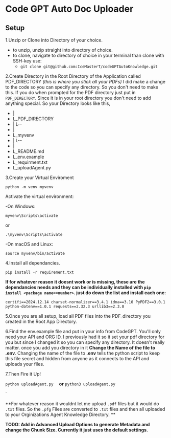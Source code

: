 # Code GPT Auto Doc Uploader

## Setup

1.Unzip or Clone into Directory of your choice.
- to unzip, unzip straight into directory of choice.
- to clone, navigate to directory of choice in your terminal than clone with SSH-key use:
   -  `git clone git@github.com:IceMasterT/codeGPTAutoKnowledge.git`

2.Create Directory in the Root Directory of the Application called PDF_DIRECTORY *(this is where you stick all your PDFs)* I did make a change to the code so you can specify any directory. So you don't need to make this. If you do when prompted for the PDF directory just put in `PDF_DIRECTORY`. Since it is in your root directory you don't need to add anything special. So your Directory looks like this,
- |
- L_PDF_DIRECTORY
- |    L--<PDFs>
- |
- L_myvenv 
- |    L--<myvenv-files>
- |
- L_README.md
- L_env.example
- L_requirment.txt
- L_uploadAgent.py


3.Create your Virtual Enviroment

`
python -m venv myvenv
`

Activate the virtual environment:

 -On Windows:

`
myvenv\Scripts\activate
`

or

`
.\myvenv\Scripts\activate
`

 -On macOS and Linux:

`
source myvenv/bin/activate
`

4.Install all dependancies.


`
pip install -r requirement.txt
`

**If for whatever reason it doesnt work or is missing, these are the dependancies needs and they can be individually installed with `pip install <package name==number>`. just do down the list and install each one:**

`
certifi==2024.12.14
charset-normalizer==3.4.1
idna==3.10
PyPDF2==3.0.1
python-dotenv==1.0.1
requests==2.32.3
urllib3==2.3.0
`

5.Once you are all setup, load all PDF files into the PDF_directory you created in the Root App Directory.

6.Find the env.example file and put in your info from CodeGPT. You'll only need your API and ORG ID. I previously had it so it set your pdf directory for you but since I changed it so you can specify any directory. It doesn't really matter. once you add you directory in it **Change the Name of the file to .env**. Changing the name of the file to **.env** tells the python script to keep this file secret and hidden from anyone as it connects to the API and uploads your files. 

7.Then Fire it Up!

`
python uploadAgent.py  
`
**or**
`
python3 uploadAgent.py
`

`

**For whatever reason it wouldnt let me upload `.pdf` files but it would do `.txt` files. So the `.pfg` Files are converted to `.txt` files and then all uploaded to your Orginizations Agent Knowledge Directory. **



**TODO: Add in Advanced Upload Options to generate Metadata and change the Chunk Size. Currently it just uses the default settings.**
